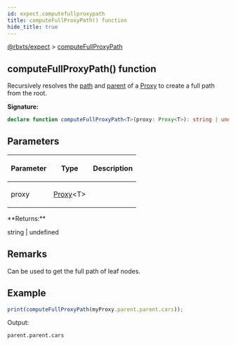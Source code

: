 ```yaml
---
id: expect.computefullproxypath
title: computeFullProxyPath() function
hide_title: true
---
```


[@rbxts/expect](./expect.md) &gt; [computeFullProxyPath](./expect.computefullproxypath.md)

## computeFullProxyPath() function

Recursively resolves the [path](./expect.proxyinstance._proxy_path.md) and [parent](./expect.proxyinstance._proxy_parent.md) of a [Proxy](./expect.proxy.md) to create a full path from the root.

**Signature:**

```typescript
declare function computeFullProxyPath<T>(proxy: Proxy<T>): string | undefined;
```

## Parameters

<table><thead><tr><th>

Parameter


</th><th>

Type


</th><th>

Description


</th></tr></thead>
<tbody><tr><td>

proxy


</td><td>

[Proxy](./expect.proxy.md)<!-- -->&lt;T&gt;


</td><td>


</td></tr>
</tbody></table>
**Returns:**

string \| undefined

## Remarks

Can be used to get the full path of leaf nodes.

## Example


```ts
print(computeFullProxyPath(myProxy.parent.parent.cars));
```
Output:

```logs
parent.parent.cars
```
